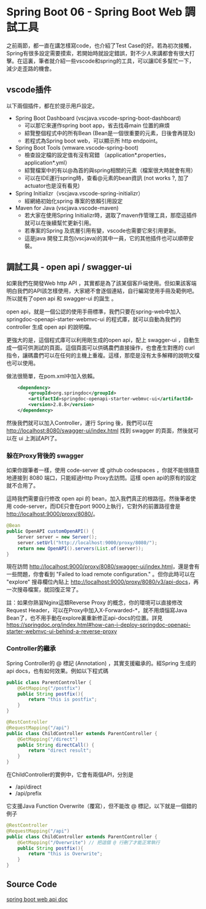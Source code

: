 # Spring Boot 06 - Spring Boot Web 調試工具
之前兩節，都一直在講怎樣寫code，也介紹了Test Case的好。若為初次接觸，Spring有很多設定需要摸索，若開始時就設定錯誤，對不少人來講都會有很大打擊。在這裏，筆者就介紹一些vscode和spring的工具，可以讓IDE多幫忙一下，減少走歪路的機會。

## vscode插件
以下兩個插件，都在於提示用戶設定。

- Spring Boot Dashboard (vscjava.vscode-spring-boot-dashboard)
    - 可以那它來運作spring boot app，省去找尋main 位置的麻煩
    - 綜覽整個程式中的所有Bean (Bean是一個很重要的元素，日後會再提及)
    - 若程式為Spring boot web，可以顯示所 http endpoint。
- Spring Boot Tools (vmware.vscode-spring-boot)
    - 檢查設定檔的設定值有沒有寫錯 （application*.properties， application*.yml）
    - 綜覽檔案中的有以@為首的與spring相關的元素（檔案很大時就會有用）
    - 可以在IDE運行spring時，查看@元素的bean資訊 (not works ?, 加了actuator也是沒有看見)
- Spring Initializr（vscjava.vscode-spring-initializr）
    - 經網絡初始化spring 專案的依賴引用設定
- Maven for Java (vscjava.vscode-maven)
    - 若大家在使用Spring Initializr時，選取了maven作管理工具，那麼這插件就可以在後續幫忙更新引用。
    - 若專案的Spring 及㡳層引用有變，vscode也需要它來引用更新。
    - 這是java 開發工具包(vscjava)的其中一員，它的其他插件也可以順帶安裝。

## 調試工具 - open api / swagger-ui
如果我們在開發Web http API ，其實都是為了該某個客戶端使用。但如果該客端明白我們的API該怎樣使用，大家總不會逐個連結，自行編寫使用手冊及範例吧。所以就有了open api 和 swagger-ui 的誕生 。

open api，就是一個公認的使用手冊標準，我們只要在spring-web中加入 springdoc-openapi-starter-webmvc-ui 的程式庫，就可以自動為我們的controller 生成 open api 的說明檔。

更強大的是，這個程式庫可以利用剛生成的open api，配上 swagger-ui ，自動生成一個可供測試的頁面。這個頁面可以供碼農們直接操作，也會產生對應的 curl 指令，讓碼農們可以在任何的主機上重複。這樣，那麼是沒有太多解釋的說明文檔也可以使用。

做法很簡單，在pom.xml中加入依賴。

```xml
    <dependency>
        <groupId>org.springdoc</groupId>
        <artifactId>springdoc-openapi-starter-webmvc-ui</artifactId>
        <version>2.8.8</version>
    </dependency>
```

然後我們就可以加入Controller，運行 Spring 後，我們可以在 [http://localhost:8080/swagger-ui/index.html](http://localhost:8080/swagger-ui/index.html) 找到 swagger 的頁面，然後就可以在 ui 上測試API了。

### 躲在Proxy背後的 swagger
如果你跟筆者一樣，使用 code-server 或 github codespaces ，你就不能很隨意地連接到 8080 端口，只能經過Http Proxy去訪問。這樣 open api的原有的設定就不合用了。

這時我們需要自行修改 open api 的 bean，加入我們真正的根路徑。然後筆者使用 code-server，而IDE只會在port 9000上執行，它對外的前置路徑會是 [http://localhost:9000/proxy/8080/](http://localhost:9000/proxy/8080/)。

```java
@Bean
public OpenAPI customOpenAPI() {
    Server server = new Server();
    server.setUrl("http://localhost:9000/proxy/8080/");
    return new OpenAPI().servers(List.of(server));
}
```

現在訪問 [http://localhost:9000/proxy/8080/swagger-ui/index.html](http://localhost:9000/proxy/8080/swagger-ui/index.html)，還是會有一些問題，你會看到 "Failed to load remote configuration." 。但你此時可以在 "explore" 搜尋欄位內貼上 [http://localhost:9000/proxy/8080/v3/api-docs](http://localhost:9000/proxy/8080/v3/api-docs)，再一次搜尋檔案，就回復正常了。


註：如果你熟習Nginx這類Reverse Proxy 的概念，你的環境可以直接修改 Request Header，可以在Proxy中加入X-Forwarded-*，就不用煩惱寫Java Bean了，也不用手動在explore裏重新修正api-docs的位置。詳見 [https://springdoc.org/index.html#how-can-i-deploy-springdoc-openapi-starter-webmvc-ui-behind-a-reverse-proxy
](https://springdoc.org/index.html#how-can-i-deploy-springdoc-openapi-starter-webmvc-ui-behind-a-reverse-proxy
)


### Controller的繼承
Spring Controller的 @ 標記 (Annotation) ，其實支援繼承的。經Spring 生成的 api docs，也有如何效果。例如以下程式碼

```java
public class ParentController {
    @GetMapping("/postfix")
    public String postfix(){
        return "this is postfix";
    }
}

@RestController
@RequestMapping("/api")
public class ChildController extends ParentController {
    @GetMapping("/direct")
    public String directCall() {
        return "direct result";
    }
}
```

在ChildController的實例中，它會有兩個API，分別是
- /api/direct
- /api/prefix

它支援Java Function Overwrite（覆寫），但不能改 @ 標記，以下就是一個錯的例子
```java
@RestController
@RequestMapping("/api")
public class ChildController extends ParentController {
    @GetMapping("/Overwrite") // 把這個 @ 行刪了才能正常執行
    public String postfix(){
        return "this is Overwrite";
    }
}
```

## Source Code
[spring boot web api doc](https://github.com/macauyeah/spring-boot-demo/tree/main/spring-boot-tutorial/spring-boot-web-api-doc)